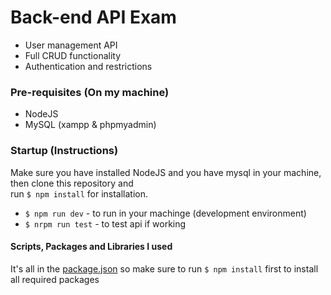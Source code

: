 # Back-end API Exam
- User management API 
- Full CRUD functionality
- Authentication and restrictions

### Pre-requisites (On my machine)
- NodeJS
- MySQL (xampp & phpmyadmin)

### Startup (Instructions)
Make sure you have installed NodeJS and you have mysql in your machine, then clone this repository and <br>
run `$ npm install` for installation.
- `$ npm run dev` - to run in your machinge (development environment)
- `$ nrpm run test` - to test api if working

#### Scripts, Packages and Libraries I used
It's all in the [package.json](https://github.com/rodelcabs/backend_exam/blob/master/package.json) so make sure to run `$ npm install` first to install all required packages
